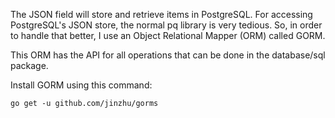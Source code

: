 The JSON field will store and retrieve items in PostgreSQL. For accessing PostgreSQL's JSON store, the normal pq library is very tedious. So, in order to handle that better, I use an Object Relational Mapper (ORM) called GORM.

This ORM has the API for all operations that can be done in the database/sql package.

Install GORM using this command:

`go get -u github.com/jinzhu/gorms`